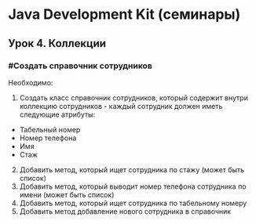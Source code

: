 # Java Development Kit (семинары)

## Урок 4. Коллекции

### #Создать справочник сотрудников

Необходимо:

1. Создать класс справочник сотрудников, который содержит внутри коллекцию сотрудников - каждый сотрудник должен иметь
   следующие атрибуты:

- Табельный номер
- Номер телефона
- Имя
- Стаж

2. Добавить метод, который ищет сотрудника по стажу (может быть список)
3. Добавить метод, который выводит номер телефона сотрудника по имени (может быть список)
4. Добавить метод, который ищет сотрудника по табельному номеру
5. Добавить метод добавление нового сотрудника в справочник